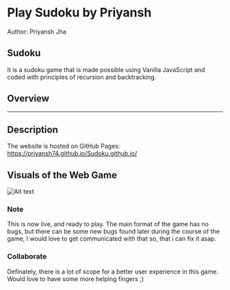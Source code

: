 # Play Sudoku by Priyansh
Author: Priyansh Jha

## Sudoku
It is a sudoku game that is made possible using Vanilla JavaScript and coded with principles of recursion and backtracking.


## Overview
___

## Description
The website is hosted on GitHub Pages: https://priyansh74.github.io/Sudoku.github.io/

## Visuals of the Web Game
![Alt text](https://gifyu.com/image/SwBqD)

### Note
This is now live, and ready to play. The main format of the game has no bugs, but there can be some new bugs found later during the course of the game, I would love to get communicated with that so, that i can fix it asap.

### Collaborate
Definately, there is a lot of scope for a better user experience in this game. Would love to have some more helping fingers ;)


